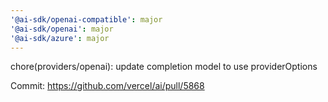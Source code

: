 ```yaml
---
'@ai-sdk/openai-compatible': major
'@ai-sdk/openai': major
'@ai-sdk/azure': major
---
```


chore(providers/openai): update completion model to use providerOptions

Commit: https://github.com/vercel/ai/pull/5868

